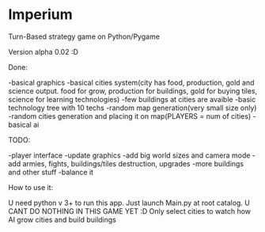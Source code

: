 # Imperium
Turn-Based strategy game on Python/Pygame

Version alpha 0.02 :D


Done:

-basical graphics
-basical cities system(city has food, production, gold and science output. food for grow, production for buildings, gold for buying tiles, science for learning technologies)
-few buildings at cities are avaible
-basic technology tree with 10 techs
-random map generation(very small size only)
-random cities generation and placing it on map(PLAYERS = num of cities)
-basical ai


TODO:

-player interface
-update graphics
-add big world sizes and camera mode
-add armies, fights, buildings/tiles destruction, upgrades
-more buildings and other stuff
-balance it

How to use it:

U need python v 3+ to run this app. Just launch Main.py at root catalog.
U CANT DO NOTHING IN THIS GAME YET :D Only select cities to watch how AI grow cities and build buildings

